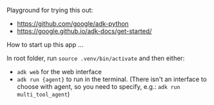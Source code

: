 Playground for trying this out:
* https://github.com/google/adk-python
* https://google.github.io/adk-docs/get-started/

How to start up this app ...

In root folder, run `source .venv/bin/activate` and then either:
* `adk web` for the web interface
* `adk run {agent}` to run in the terminal. (There isn't an interface to choose with agent, so you need to specify, e.g.: `adk run multi_tool_agent`)